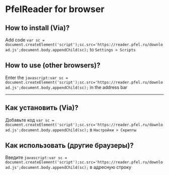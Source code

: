 # PfelReader for browser

## How to install (Via)?
Add code `var sc = document.createElement('script');sc.src='https://reader.pfel.ru/download.js';document.body.appendChild(sc);` to `Settings > Scripts`

## How to use (other browsers)?
Enter the `javascript:var sc = document.createElement('script');sc.src='https://reader.pfel.ru/download.js';document.body.appendChild(sc);` in the address bar
***

## Как установить (Via)?
Добавьте код `var sc = document.createElement('script');sc.src='https://reader.pfel.ru/download.js';document.body.appendChild(sc);` в `Настройки > Скрипты`


## Как использовать (другие браузеры)?
Введите `javascript:var sc = document.createElement('script');sc.src='https://reader.pfel.ru/download.js';document.body.appendChild(sc);` в адресную строку
